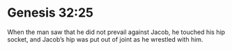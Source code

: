 # Genesis 32:25

When the man saw that he did not prevail against Jacob, he touched his hip socket, and Jacob’s hip was put out of joint as he wrestled with him.
